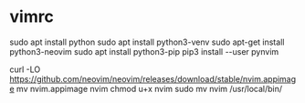 # vimrc
sudo apt install python
sudo apt install python3-venv
sudo apt-get install python3-neovim
sudo apt install python3-pip
pip3 install --user pynvim

curl -LO https://github.com/neovim/neovim/releases/download/stable/nvim.appimage
mv nvim.appimage nvim
chmod u+x nvim
sudo mv nvim /usr/local/bin/


